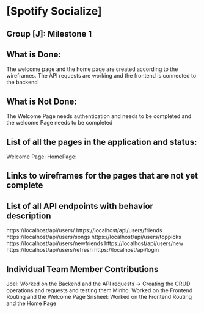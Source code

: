 # [Spotify Socialize]
## Group [J]: Milestone 1

## What is Done:
The welcome page and the home page are created according to the wireframes.
The API requests are working and the frontend is connected to the backend

## What is Not Done:
The Welcome Page needs authentication and needs to be completed and the welcome Page
needs to be completed


## List of all the pages in the application and status:
Welcome Page: 
HomePage:


## Links to wireframes for the pages that are not yet complete


## List of all API endpoints with behavior description
https://localhost/api/users/
https://localhost/api/users/friends
https://localhost/api/users/songs
https://localhost/api/users/toppicks
https://localhost/api/users/newfriends
https://localhost/api/users/new
https://localhost/api/users/refresh
https://localhost/api/login



## Individual Team Member Contributions
Joel: Worked on the Backend and the API requests -> Creating the CRUD operations and requests and testing them
Minho: Worked on the Frontend Routing and the Welcome Page
Srisheel: Worked on the Frontend Routing and the Home Page